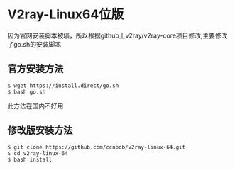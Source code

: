 # V2ray-Linux64位版

因为官网安装脚本被墙，所以根据github上v2ray/v2ray-core项目修改,主要修改了go.sh的安装脚本

## 官方安装方法
```
$ wget https://install.direct/go.sh
$ bash go.sh
```
此方法在国内不好用

## 修改版安装方法
```
$ git clone https://github.com/ccnoob/v2ray-linux-64.git
$ cd v2ray-linux-64
$ bash install
```

